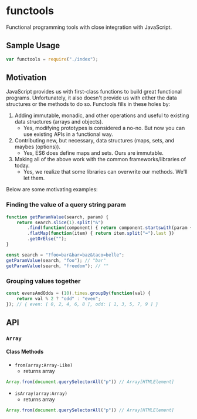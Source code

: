# functools

Functional programming tools with close integration with JavaScript.

## Sample Usage
```js
var functools = require("./index");
```

## Motivation
JavaScript provides us with first-class functions to build great functional programs.
Unfortunately, it also doesn't provide us with either the data structures or the methods to do so.
Functools fills in these holes by:

1. Adding immutable, monadic, and other operations and useful to existing data structures (arrays and objects).
    * Yes, modifying prototypes is considered a no-no. But now you can use existing APIs in a functional way.
2. Contributing new, but necessary, data structures (maps, sets, and maybes (options)).
    * Yes, ES6 does define maps and sets. Ours are immutable.
3. Making all of the above work with the common frameworks/libraries of today.
    * Yes, we realize that some libraries can overwrite our methods. We'll let them.

Below are some motivating examples:

### Finding the value of a query string param
``` js
function getParamValue(search, param) {
    return search.slice(1).split("&")
        .find(function(component) { return component.startswith(param + "=") })
        .flatMap(function(item) { return item.split("=").last })
        .getOrElse("");
}

const search = "?foo=bar&bar=baz&taco=belle";
getParamValue(search, "foo"); // "bar"
getParamValue(search, "freedom"); // ""
```

### Grouping values together
``` js
const evensAndOdds = (10).times.groupBy(function(val) {
    return val % 2 ? "odd" : "even";
}); // { even: [ 0, 2, 4, 6, 8 ], odd: [ 1, 3, 5, 7, 9 ] }
```
## API
### `Array`
#### Class Methods
- `from(array:Array-Like)`
    - returns array
```js
Array.from(document.querySelectorAll("p")) // Array[HTMLElement]
```

- `isArray(array:Array)`
    - returns array

```js
Array.from(document.querySelectorAll("p")) // Array[HTMLElement]
```